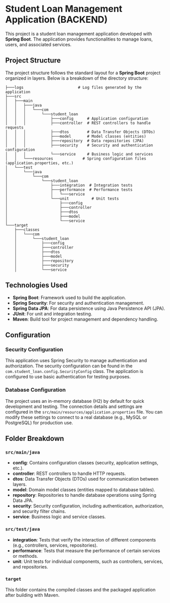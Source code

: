 # Student Loan Management Application (BACKEND)

This project is a student loan management application developed with **Spring Boot**. The application provides functionalities to manage loans, users, and associated services.

## Project Structure

The project structure follows the standard layout for a **Spring Boot** project organized in layers. Below is a breakdown of the directory structure:

```
├───logs                        # Log files generated by the application
├───src
│   ├───main
│   │   ├───java
│   │   │   └───com
│   │   │       └───student_loan
│   │   │           ├───config      # Application configuration
│   │   │           ├───controller  # REST controllers to handle requests
│   │   │           ├───dtos        # Data Transfer Objects (DTOs)
│   │   │           ├───model       # Model classes (entities)
│   │   │           ├───repository  # Data repositories (JPA)
│   │   │           ├───security    # Security and authentication configuration
│   │   │           └───service     # Business logic and services
│   │   └───resources             # Spring configuration files (application.properties, etc.)
│   └───test
│       └───java
│           └───com
│               └───student_loan
│                   ├───integration  # Integration tests
│                   ├───performance  # Performance tests
│                   │   └───service
│                   └───unit          # Unit tests
│                       ├───config
│                       ├───controller
│                       ├───dtos
│                       ├───model
│                       └───service
└───target
    ├───classes
    │   └───com
    │       └───student_loan
    │           ├───config
    │           ├───controller
    │           ├───dtos
    │           ├───model
    │           ├───repository
    │           ├───security
    │           └───service
```

## Technologies Used

- **Spring Boot**: Framework used to build the application.
- **Spring Security**: For security and authentication management.
- **Spring Data JPA**: For data persistence using Java Persistence API (JPA).
- **JUnit**: For unit and integration testing.
- **Maven**: Build tool for project management and dependency handling.

## Configuration

### Security Configuration

This application uses Spring Security to manage authentication and authorization. The security configuration can be found in the `com.student_loan.config.SecurityConfig` class. The application is configured to use basic authentication for testing purposes.

### Database Configuration

The project uses an in-memory database (H2) by default for quick development and testing. The connection details and settings are configured in the `src/main/resources/application.properties` file. You can modify these settings to connect to a real database (e.g., MySQL or PostgreSQL) for production use.

## Folder Breakdown

### `src/main/java`

- **config**: Contains configuration classes (security, application settings, etc.).
- **controller**: REST controllers to handle HTTP requests.
- **dtos**: Data Transfer Objects (DTOs) used for communication between layers.
- **model**: Domain model classes (entities mapped to database tables).
- **repository**: Repositories to handle database operations using Spring Data JPA.
- **security**: Security configuration, including authentication, authorization, and security filter chains.
- **service**: Business logic and service classes.

### `src/test/java`

- **integration**: Tests that verify the interaction of different components (e.g., controllers, services, repositories).
- **performance**: Tests that measure the performance of certain services or methods.
- **unit**: Unit tests for individual components, such as controllers, services, and repositories.

### `target`

This folder contains the compiled classes and the packaged application after building with Maven.